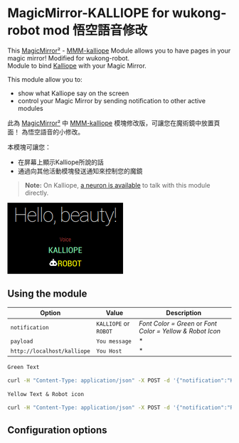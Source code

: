 # MagicMirror-KALLIOPE for wukong-robot mod 悟空語音修改

This [MagicMirror²][mm] - [MMM-kalliope](https://github.com/kalliope-project/kalliope) Module allows you to have pages in your magic mirror!
Modified for wukong-robot.  
Module to bind [Kalliope](https://github.com/kalliope-project/kalliope) with your Magic Mirror.

This module allow you to:
- show what Kalliope say on the screen
- control your Magic Mirror by sending notification to other active modules

此為 [MagicMirror²][mm] 中 [MMM-kalliope](https://github.com/kalliope-project/kalliope) 模塊修改版，可讓您在魔術鏡中放置頁面！
為悟空語音的小修改。

本模塊可讓您：
- 在屏幕上顯示Kalliope所說的話
- 通過向其他活動模塊發送通知來控制您的魔鏡



> **Note:** On Kalliope, [a neuron is available](https://github.com/kalliope-project/kalliope_neuron_magic_mirror) to talk with this module directly.

![Demo](images/KALLIOPE.png)


## Using the module

| Option          | Value            | Description |
| --------------- | ------------------------ | --------- |
| `notification`       | `KALLIOPE` or `ROBOT`| *Font Color = Green* or *Font Color = Yellow & Robot Icon*|
| `payload`       | `You message`    | * |
| `http://localhost/kalliope`       | `You Host`    | * |

`Green Text`
```bash
curl -H "Content-Type: application/json" -X POST -d '{"notification":"KALLIOPE", "payload": "Test1"}' http://localhost/kalliope
```

`Yellow Text & Robot icon`
```bash
curl -H "Content-Type: application/json" -X POST -d '{"notification":"ROBOT", "payload": "Test1"}' http://localhost/kalliope
```



## Configuration options

[mm]: https://github.com/MichMich/MagicMirror
